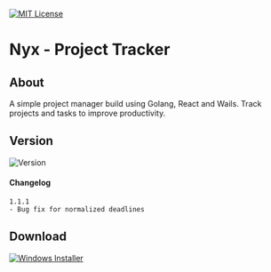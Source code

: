 [![MIT License][license-shield]][license-url]

# Nyx - Project Tracker

## About

A simple project manager build using Golang, React and Wails. Track projects and tasks to improve productivity.

## Version

![Version][version-tag]

#### Changelog

```
1.1.1
- Bug fix for normalized deadlines
```

## Download

[![Windows Installer][windows-installer-icon]][windows-installer-url]

[license-shield]: https://img.shields.io/badge/Licence-MIT-yellow?style=for-the-badge
[license-url]: https://github.com/nn-advith/nyx/blob/dev/LICENSE
[windows-installer-url]: https://github.com/nn-advith/nyx/releases/download/v1.1.1/Nyx-Setup-1.1.1.exe
[windows-installer-icon]: https://img.shields.io/badge/windows-installer-blue?style=for-the-badge
[version-tag]: https://img.shields.io/badge/version-1.1.1-green?style=for-the-badge
